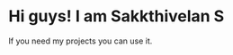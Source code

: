 Hi guys!
I am Sakkthivelan S
=====================================================================
If you need my projects you can use it.
